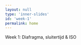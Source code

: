 ```yaml
---
layout: null
type: 'inner-slides'
id: 'week-1'
permalink: home
---
```



<div class="text-standard">
    Week 1: Diafragma, sluitertijd & ISO
    <br><br>
</div>
